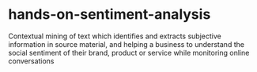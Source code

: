 # hands-on-sentiment-analysis
Contextual mining of text which identifies and extracts subjective information in source material, and helping a business to understand the social sentiment of their brand, product or service while monitoring online conversations
